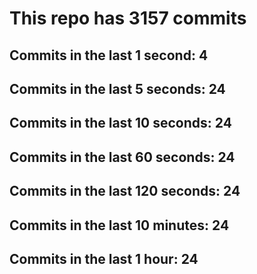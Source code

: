 # This repo has 3157 commits

## Commits in the last 1 second: 4
## Commits in the last 5 seconds: 24
## Commits in the last 10 seconds: 24
## Commits in the last 60 seconds: 24
## Commits in the last 120 seconds: 24
## Commits in the last 10 minutes: 24
## Commits in the last 1 hour: 24
